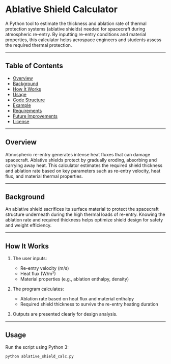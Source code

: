 # Ablative Shield Calculator

A Python tool to estimate the thickness and ablation rate of thermal protection systems (ablative shields) needed for spacecraft during atmospheric re-entry. By inputting re-entry conditions and material properties, this calculator helps aerospace engineers and students assess the required thermal protection.

---

## Table of Contents
- [Overview](#overview)  
- [Background](#background)  
- [How It Works](#how-it-works)  
- [Usage](#usage)  
- [Code Structure](#code-structure)  
- [Example](#example)  
- [Requirements](#requirements)  
- [Future Improvements](#future-improvements)  
- [License](#license)  

---

## Overview

Atmospheric re-entry generates intense heat fluxes that can damage spacecraft. Ablative shields protect by gradually eroding, absorbing and carrying away heat. This calculator estimates the required shield thickness and ablation rate based on key parameters such as re-entry velocity, heat flux, and material thermal properties.

---

## Background

An ablative shield sacrifices its surface material to protect the spacecraft structure underneath during the high thermal loads of re-entry. Knowing the ablation rate and required thickness helps optimize shield design for safety and weight efficiency.

---

## How It Works

1. The user inputs:
   - Re-entry velocity (m/s)  
   - Heat flux (W/m²)  
   - Material properties (e.g., ablation enthalpy, density)

2. The program calculates:
   - Ablation rate based on heat flux and material enthalpy  
   - Required shield thickness to survive the re-entry heating duration

3. Outputs are presented clearly for design analysis.

---

## Usage

Run the script using Python 3:

```bash
python ablative_shield_calc.py
